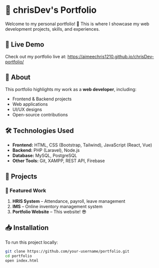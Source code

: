 # 🌟 chrisDev's Portfolio

Welcome to my personal portfolio! 🚀 This is where I showcase my web development projects, skills, and experiences.  

## 🔗 Live Demo  
Check out my portfolio live at: https://aimeechris1210.github.io/chrisDev-portfolio/

## 📌 About  
This portfolio highlights my work as a **web developer**, including:  
- Frontend & Backend projects  
- Web applications  
- UI/UX designs  
- Open-source contributions  

## 🛠️ Technologies Used  
- **Frontend:** HTML, CSS (Bootstrap, Tailwind), JavaScript (React, Vue)  
- **Backend:** PHP (Laravel), Node.js  
- **Database:** MySQL, PostgreSQL  
- **Other Tools:** Git, XAMPP, REST API, Firebase  

## 📂 Projects  
### 🚀 Featured Work  
1. **HRIS System** – Attendance, payroll, leave management  
2. **IMS** – Online inventory management system  
3. **Portfolio Website** – This website! 😎  

## 📥 Installation  
To run this project locally:  
```sh
git clone https://github.com/your-username/portfolio.git
cd portfolio
open index.html

